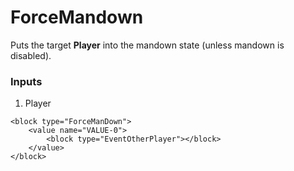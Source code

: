# ForceMandown

Puts the target **Player** into the mandown state (unless mandown is disabled).

### Inputs

1. Player

```blockly
<block type="ForceManDown">
    <value name="VALUE-0">
        <block type="EventOtherPlayer"></block>
    </value>
</block>
```
